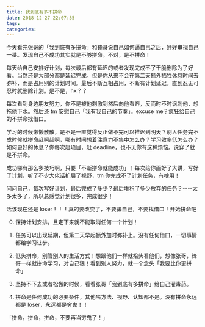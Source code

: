 ```yaml
---
title: 我到底有多不拼命
date: 2018-12-27 22:07:55
tags:
categories:
---
```


今天看完张哥的「我到底有多拼命」和锋哥说自己如何逼自己之后，好好审视自己一番。发现自己不成功其实就是不够拼命。不对，是不拼命！

每天给自己安排好计划，每次最后都有延迟的或者发现完成不了干脆删除为了好看。当然还是大部分都是延迟完成。但是你从来不会在第二天额外牺牲休息时间去弥补，而是占用别的计划时间。最后不断互相占用，不断有计划延迟，直到忍无可忍时就删除计划。是不是，hx？？

每次看到身边朋友努力，你不是被他刺激到然后向他看齐，反而时不时讽刺他，想拖他下水。然后还 tm 安慰自己「我有我自己的节奏」。excuse me？疯狂给自己的不拼命找借口。

学习的时候懒懒散散，是不是一直觉得反正做不完可以推迟到明天？别人任务完不成时候就拼命赶啊赶啊，哪有时间想着注意力不集中怎么办？学习效率低怎么办？如何更好的休息？你每次赶项目，赶 deadline，也不见你有这种烦恼。说穿了就是不拼命。

成功哪有那么多技巧啊，只要「不断拼命就能成功」！每次给你画好了大饼，写好了计划，听了不少大佬话扩展了视野，tm 你完成不了计划任务，有啥用！

问问自己，每次写好计划，最后完成了多少？最后堆积了多少放弃的任务？----太多太多了，所以总感觉计划很多，完成很少！

活该现在还是 loser！！！真的要改变了，不要骗自己，不要找借口！开始拼命吧

0. 保持计划安排，且定下来就不能取消任何一个计划！

1. 任务可以出现延期，但第二天早起额外加时弥补上。没有任何借口，一切事情都给学习让步。

2. 低头拼命，别管别人的生活方式！想跟他们一样就抬头看他们，想像张哥，锋哥一样就拼命学习，对自己狠！看到别人努力，就一个念头「我要比你更拼命」

3. 坚持不下去或者松懈的时候，看看张哥「我到底有多拼命」给自己灌毒药。

4. 拼命是任何成功的必要条件，其他啥方法、视野、认知都不是。没有拼命永远都是 loser，永远都是穷鬼！！

「拼命，拼命，拼命，不要再当穷鬼了！」